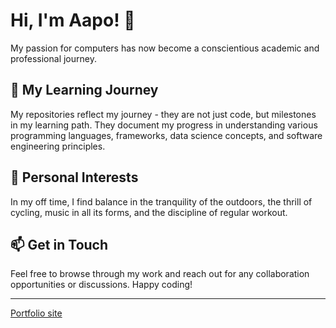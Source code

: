 # Hi, I'm Aapo! 👋

 My passion for computers has now become a conscientious academic and professional journey.

## 🌇 My Learning Journey

My repositories reflect my journey - they are not just code, but milestones in my learning path. They document my progress in understanding various programming languages, frameworks, data science concepts, and software engineering principles.

## 🌲 Personal Interests

In my off time, I find balance in the tranquility of the outdoors, the thrill of cycling, music in all its forms, and the discipline of regular workout.

## 📫 Get in Touch

Feel free to browse through my work and reach out for any collaboration opportunities or discussions. Happy coding!

---

[Portfolio site](https://aamik.github.io)

